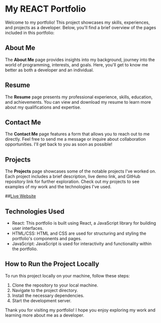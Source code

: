 # My REACT Portfolio

Welcome to my portfolio! This project showcases my skills, experiences, and projects as a developer. Below, you'll find a brief overview of the pages included in this portfolio:

## About Me

The **About Me** page provides insights into my background, journey into the world of programming, interests, and goals. Here, you'll get to know me better as both a developer and an individual.

## Resume

The **Resume** page presents my professional experience, skills, education, and achievements. You can view and download my resume to learn more about my qualifications and expertise.

## Contact Me

The **Contact Me** page features a form that allows you to reach out to me directly. Feel free to send me a message or inquire about collaboration opportunities. I'll get back to you as soon as possible!

## Projects

The **Projects** page showcases some of the notable projects I've worked on. Each project includes a brief description, live demo link, and GitHub repository link for further exploration. Check out my projects to see examples of my work and the technologies I've used.

##[Live Website](https://main--amazing-queijadas-87507a.netlify.app/)


## Technologies Used

- React: This portfolio is built using React, a JavaScript library for building user interfaces.
- HTML/CSS: HTML and CSS are used for structuring and styling the portfolio's components and pages.
- JavaScript: JavaScript is used for interactivity and functionality within the portfolio.

## How to Run the Project Locally

To run this project locally on your machine, follow these steps:

1. Clone the repository to your local machine.
2. Navigate to the project directory.
3. Install the necessary dependencies.
4. Start the development server.

Thank you for visiting my portfolio! I hope you enjoy exploring my work and learning more about me as a developer.

